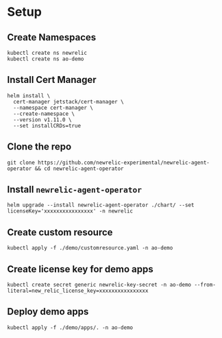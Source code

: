 # Setup

## Create Namespaces
```
kubectl create ns newrelic
kubectl create ns ao-demo
```

## Install Cert Manager
```
helm install \
  cert-manager jetstack/cert-manager \
  --namespace cert-manager \
  --create-namespace \
  --version v1.11.0 \
  --set installCRDs=true
```

## Clone the repo

```
git clone https://github.com/newrelic-experimental/newrelic-agent-operator && cd newrelic-agent-operator
```

## Install `newrelic-agent-operator`
```
helm upgrade --install newrelic-agent-operator ./chart/ --set licenseKey='xxxxxxxxxxxxxxxx' -n newrelic
```

## Create custom resource

```
kubectl apply -f ./demo/customresource.yaml -n ao-demo
```

## Create license key for demo apps
```
kubectl create secret generic newrelic-key-secret -n ao-demo --from-literal=new_relic_license_key=xxxxxxxxxxxxxxxx
```

## Deploy demo apps

```
kubectl apply -f ./demo/apps/. -n ao-demo
```
